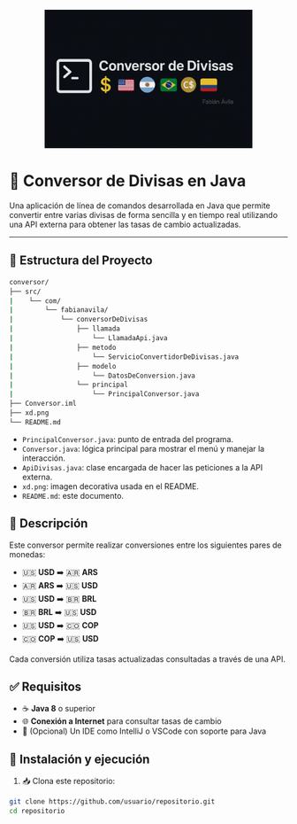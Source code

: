 <p align="center">
  <img src="./xd.png" alt="Banner" style="max-width: 100%; height: 250px;">
</p>

# 💱 Conversor de Divisas en Java

Una aplicación de línea de comandos desarrollada en Java que permite convertir entre varias divisas de forma sencilla y en tiempo real utilizando una API externa para obtener las tasas de cambio actualizadas.

---

## 📂 Estructura del Proyecto
```bash
conversor/
├── src/
|    └── com/
|        └── fabianavila/
|            └── conversorDeDivisas
|                ├── llamada
|                    └── LlamadaApi.java 
|                ├── metodo
|                    └── ServicioConvertidorDeDivisas.java   
|                ├── modelo
|                    └── DatosDeConversion.java 
|                └── principal
|                    └── PrincipalConversor.java
├── Conversor.iml
├── xd.png
└── README.md
```

- `PrincipalConversor.java`: punto de entrada del programa.
- `Conversor.java`: lógica principal para mostrar el menú y manejar la interacción.
- `ApiDivisas.java`: clase encargada de hacer las peticiones a la API externa.
- `xd.png`: imagen decorativa usada en el README.
- `README.md`: este documento.

## 📄 Descripción

Este conversor permite realizar conversiones entre los siguientes pares de monedas:

- 🇺🇸 **USD** ➡️ 🇦🇷 **ARS**
- 🇦🇷 **ARS** ➡️ 🇺🇸 **USD**
- 🇺🇸 **USD** ➡️ 🇧🇷 **BRL**
- 🇧🇷 **BRL** ➡️ 🇺🇸 **USD**
- 🇺🇸 **USD** ➡️ 🇨🇴 **COP**
- 🇨🇴 **COP** ➡️ 🇺🇸 **USD**

Cada conversión utiliza tasas actualizadas consultadas a través de una API.

## ✅ Requisitos

- ☕ **Java 8** o superior
- 🌐 **Conexión a Internet** para consultar tasas de cambio
- 🧰 (Opcional) Un IDE como IntelliJ o VSCode con soporte para Java

## 🚀 Instalación y ejecución

1. 📥 Clona este repositorio:

```bash
git clone https://github.com/usuario/repositorio.git
cd repositorio
```
